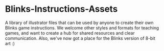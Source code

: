 # Blinks-Instructions-Assets
A library of illustrator files that can be used by anyone to create their own Blinks game instructions. We welcome other styles and formats for teaching games, and want to create a hub for shared resources and clear communication. Also, we've now got a place for the Blinks version of 8-bit art :)
